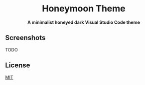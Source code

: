 <div align="center">
    <h1>Honeymoon Theme</h1>
    <strong>A minimalist honeyed dark Visual Studio Code theme</strong>
</div>

## Screenshots

TODO

## License

[MIT](./LICENSE "License MIT")
